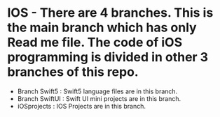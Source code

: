 # IOS - There are 4 branches. This is the main branch which has only Read me file. The code of iOS programming is divided in other 3 branches of this repo.
- Branch Swift5 : Swift5 language files are in this branch.
- Branch SwiftUI : Swift UI mini projects are in this branch.
- iOSprojects : IOS Projects are in this branch.

  
